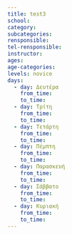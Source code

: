 ```yaml
---
title: test3
school:
category:
subcategories:
rensponsible:
tel-rensponsible:
instructor:
ages:
age-categories:
levels: novice
days:
  - day: Δευτέρα
    from_time:
    to_time:
  - day: Τρίτη
    from_time:
    to_time:
  - day: Τετάρτη
    from_time:
    to_time:
  - day: Πέμπτη
    from_time:
    to_time:
  - day: Παρασκευή
    from_time:
    to_time:
  - day: Σάββατο
    from_time:
    to_time:
  - day: Κυριακή
    from_time:
    to_time:
---
```

